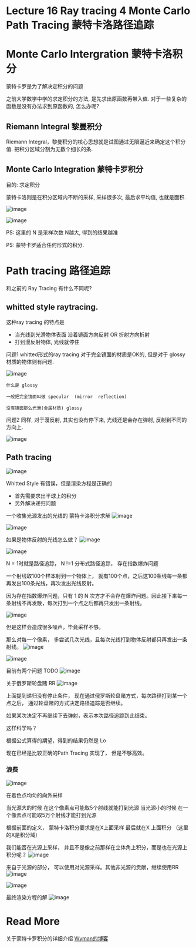 # Lecture 16 Ray tracing 4  Monte Carlo Path Tracing 蒙特卡洛路径追踪

# Monte Carlo Intergration 蒙特卡洛积分

蒙特卡罗是为了解决定积分的问题

之前大学数学中学的求定积分的方法, 是先求出原函数再带入值.  对于一些复杂的函数是没有办法求到原函数的, 怎么办呢?

## Riemann Integral 黎曼积分
Riemann Integral，黎曼积分的核心思想就是试图通过无限逼近来确定这个积分值. 把积分区域分割为无数个细长的条.

## Monte Carlo Integration 蒙特卡罗积分
目的: 求定积分  

蒙特卡洛则是在积分区域内不断的采样, 采样很多次, 最后求平均值, 也就是面积.

![image](https://raw.githubusercontent.com/lumixraku/NotesForGraphics/master/images/monte.jpg)

![image](https://raw.githubusercontent.com/lumixraku/NotesForGraphics/master/images/monte2.jpg)

PS: 这里的 N 是采样次数  N越大, 得到的结果越准

PS: 蒙特卡罗适合任何形式的积分.


# Path tracing 路径追踪

和之前的 Ray Tracing 有什么不同呢?

## whitted style raytracing.

这种ray tracing 的特点是

- 当光线到光滑物体表面 沿着镜面方向反射 OR 折射方向折射
- 打到漫反射物体, 光线就停住

问题1 whitted形式的ray tracing 对于完全镜面的材质是OK的, 但是对于 glossy 材质的物体则有问题.

![image](https://raw.githubusercontent.com/lumixraku/NotesForGraphics/master/images/whittedProblem.jpg)



```
什么是 glossy

一般把完全镜面叫做 specular  (mirror  reflection)

没有镜面那么光滑(金属材质) glossy

```

问题2  同样, 对于漫反射, 其实也没有停下来, 光线还是会存在弹射, 反射到不同的方向上.

![image](https://raw.githubusercontent.com/lumixraku/NotesForGraphics/master/images/whittedProblem2.jpg)


## Path tracing

![image](https://raw.githubusercontent.com/lumixraku/NotesForGraphics/master/images/tracing2.jpg)

Whitted Style 有错误，但是渲染方程是正确的
- 首先需要求出半球上的积分
- 另外解决递归问题


一个收集光源发出的光线的 蒙特卡洛积分求解
![image](https://raw.githubusercontent.com/lumixraku/NotesForGraphics/master/images/tracing3.jpg)
         
![image](https://raw.githubusercontent.com/lumixraku/NotesForGraphics/master/images/tracing4.jpg)


如果是物体反射的光线怎么做？
![image](https://raw.githubusercontent.com/lumixraku/NotesForGraphics/master/images/tracing5.jpg)


![image](https://raw.githubusercontent.com/lumixraku/NotesForGraphics/master/images/tracing6.jpg)

N = 1时就是路径追踪， N !=1 分布式路径追踪， 存在指数爆炸问题

一个射线取100个样本射到一个物体上， 就有100个点，之后这100条线每一条都再发出100条光线，再次发出光线反射。

因为存在指数爆炸问题，只有 1 的 N 次方才不会存在爆炸问题。因此接下来每一条射线不再发散，每次打到一个点之后都再只发出一条射线。

![image](https://raw.githubusercontent.com/lumixraku/NotesForGraphics/master/images/tracing7.jpg)

但是这样会造成很多噪声，毕竟采样不够。

那么对每一个像素， 多尝试几次光线，且每次光线打到物体反射都只再发出一条射线。
![image](https://raw.githubusercontent.com/lumixraku/NotesForGraphics/master/images/tracing8.jpg)


![image](https://raw.githubusercontent.com/lumixraku/NotesForGraphics/master/images/tracing9.jpg)

目前有两个问题
TODO
![image](https://raw.githubusercontent.com/lumixraku/NotesForGraphics/master/images/tracing10.jpg)


关于俄罗斯轮盘赌 RR
![image](https://raw.githubusercontent.com/lumixraku/NotesForGraphics/master/images/tracing11.jpg)

上面提到递归没有停止条件， 现在通过俄罗斯轮盘赌方式，每次路径打到某一个点之后， 通过轮盘赌的方式决定路径追踪是否继续。 

如果某次决定不再继续下去弹射，表示本次路径追踪到此结束。

这样科学吗？

根据公式算得的期望，得到的结果仍然是 Lo


现在已经是比较正确的Path Tracing 实现了， 但是不够高效。



### 浪费

![image](https://raw.githubusercontent.com/lumixraku/NotesForGraphics/master/images/tracing13.jpg)

在着色点均匀的向外采样

当光源大的时候  在这个像素点可能取5个射线就能打到光源
当光源小的时候  在一个像素点可能取5万个射线才能打到光源

根据前面的定义， 蒙特卡洛积分要求是在X上面采样 最后就在X 上面积分  （这里的X是积分域）

我们能否在光源上采样， 并且不是像之前那样在立体角上积分，而是也在光源上积分呢？
![image](https://raw.githubusercontent.com/lumixraku/NotesForGraphics/master/images/tracing14.jpg)

来自于光源的部分， 可以使用对光源采样。其他非光源的贡献，继续使用RR
![image](https://raw.githubusercontent.com/lumixraku/NotesForGraphics/master/images/tracing15.jpg)


![image](https://raw.githubusercontent.com/lumixraku/NotesForGraphics/master/images/tracing16.jpg)

最终渲染方程的解
![image](https://raw.githubusercontent.com/lumixraku/NotesForGraphics/master/images/tracing17.jpg)


# Read More
关于蒙特卡罗积分的详细介绍  [Wyman的博客](https://www.qiujiawei.com/monte-carlo/)

